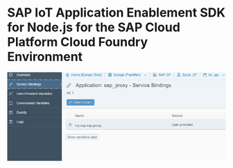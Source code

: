 # SAP IoT Application Enablement SDK for Node.js for the SAP Cloud Platform Cloud Foundry Environment


![Alt text](pics/udv_1.PNG?raw=true "SAP CP Cloud Fiundry service binding ")
